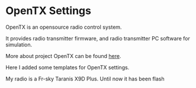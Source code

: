 OpenTX Settings
===============

OpenTX is an opensource radio control system.

It provides radio transmitter firmware, and radio transmitter PC software for simulation.

More about project OpenTX can be found [here](www.open-tx.org).

Here I added some templates for OpenTX settings.

My radio is a Fr-sky Taranis X9D Plus. Until now it has been flash
